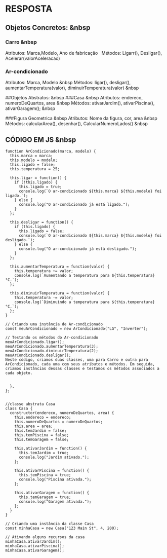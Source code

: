 # RESPOSTA
## Objetos Concretos: &nbsp

### Carro &nbsp
Atributos: Marca,Modelo, Ano de fabricação 
&nbsp;
Métodos: Ligarr(), Desligar(), Acelerar(valorAceleracao) 
&nbsp;

### Ar-condicionado
Atributos: Marca, Modelo &nbsp
Métodos: ligar(), desligar(), aumentarTemperatura(valor), diminuirTemperatura(valor) &nbsp

##Objetos Abstratos: &nbsp
###Casa &nbsp
Atributos: endereco, numeroDeQuartos, area &nbsp
Métodos: ativarJardim(), ativarPiscina(), ativarGaragem(); &nbsp

###Figura Geometrica &nbsp
Atributos: Nome da figura, cor, area &nbsp
Métodos: calcularArea(), desenhar(), CalcularNumeroLados() &nbsp

## CÓDIGO EM JS &nbsp

```JS
function ArCondicionado(marca, modelo) {
  this.marca = marca;
  this.modelo = modelo;
  this.ligado = false;
  this.temperatura = 25;

  this.ligar = function() {
    if (!this.ligado) {
      this.ligado = true;
      console.log(`O ar-condicionado ${this.marca} ${this.modelo} foi ligado.`);
    } else {
      console.log("O ar-condicionado já está ligado.");
    }
  };

  this.desligar = function() {
    if (this.ligado) {
      this.ligado = false;
      console.log(`O ar-condicionado ${this.marca} ${this.modelo} foi desligado.`);
    } else {
      console.log("O ar-condicionado já está desligado.");
    }
  };

  this.aumentarTemperatura = function(valor) {
    this.temperatura += valor;
    console.log(`Aumentando a temperatura para ${this.temperatura}°C.`);
  };

  this.diminuirTemperatura = function(valor) {
    this.temperatura -= valor;
    console.log(`Diminuindo a temperatura para ${this.temperatura}°C.`);
  };
}

// Criando uma instância de Ar-condicionado
const meuArCondicionado = new ArCondicionado("LG", "Inverter");

// Testando os métodos do Ar-condicionado
meuArCondicionado.ligar();
meuArCondicionado.aumentarTemperatura(3);
meuArCondicionado.diminuirTemperatura(2);
meuArCondicionado.desligar();
Neste código, criamos duas classes, uma para Carro e outra para ArCondicionado, cada uma com seus atributos e métodos. Em seguida, criamos instâncias dessas classes e testamos os métodos associados a cada objeto.


  },
};


//classe abstrata Casa
class Casa {
  constructor(endereco, numeroDeQuartos, area) {
    this.endereco = endereco;
    this.numeroDeQuartos = numeroDeQuartos;
    this.area = area;
    this.temJardim = false;
    this.temPiscina = false;
    this.temGaragem = false;

    this.ativarJardim = function() {
      this.temJardim = true;
      console.log("Jardim ativado.");
    };

    this.ativarPiscina = function() {
      this.temPiscina = true;
      console.log("Piscina ativada.");
    };

    this.ativarGaragem = function() {
      this.temGaragem = true;
      console.log("Garagem ativada.");
    };
  }
}

// Criando uma instância da classe Casa
const minhaCasa = new Casa("123 Main St", 4, 200);

// Ativando alguns recursos da casa
minhaCasa.ativarJardim();
minhaCasa.ativarPiscina();
minhaCasa.ativarGaragem();
```